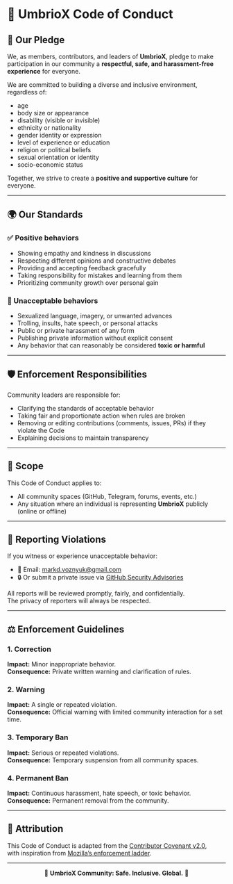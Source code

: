 # 🌟 UmbrioX Code of Conduct

## 🤝 Our Pledge
We, as members, contributors, and leaders of **UmbrioX**, pledge to make participation in our community a **respectful, safe, and harassment-free experience** for everyone.  

We are committed to building a diverse and inclusive environment, regardless of:  
- age  
- body size or appearance  
- disability (visible or invisible)  
- ethnicity or nationality  
- gender identity or expression  
- level of experience or education  
- religion or political beliefs  
- sexual orientation or identity  
- socio-economic status  

Together, we strive to create a **positive and supportive culture** for everyone.  

---

## 🌍 Our Standards

### ✅ Positive behaviors
- Showing empathy and kindness in discussions  
- Respecting different opinions and constructive debates  
- Providing and accepting feedback gracefully  
- Taking responsibility for mistakes and learning from them  
- Prioritizing community growth over personal gain  

### 🚫 Unacceptable behaviors
- Sexualized language, imagery, or unwanted advances  
- Trolling, insults, hate speech, or personal attacks  
- Public or private harassment of any form  
- Publishing private information without explicit consent  
- Any behavior that can reasonably be considered **toxic or harmful**  

---

## 🛡 Enforcement Responsibilities
Community leaders are responsible for:  
- Clarifying the standards of acceptable behavior  
- Taking fair and proportionate action when rules are broken  
- Removing or editing contributions (comments, issues, PRs) if they violate the Code  
- Explaining decisions to maintain transparency  

---

## 📌 Scope
This Code of Conduct applies to:  
- All community spaces (GitHub, Telegram, forums, events, etc.)  
- Any situation where an individual is representing **UmbrioX** publicly (online or offline)  

---

## 🚨 Reporting Violations
If you witness or experience unacceptable behavior:  

- 📧 Email: [markd.voznyuk@gmail.com](mailto:markd.voznyuk@gmail.com)  
- 🔒 Or submit a private issue via [GitHub Security Advisories](https://github.com/Mavox-ID/UmbrioX/security/advisories)  

All reports will be reviewed promptly, fairly, and confidentially.  
The privacy of reporters will always be respected.  

---

## ⚖️ Enforcement Guidelines

### 1. Correction
**Impact:** Minor inappropriate behavior.  
**Consequence:** Private written warning and clarification of rules.  

### 2. Warning
**Impact:** A single or repeated violation.  
**Consequence:** Official warning with limited community interaction for a set time.  

### 3. Temporary Ban
**Impact:** Serious or repeated violations.  
**Consequence:** Temporary suspension from all community spaces.  

### 4. Permanent Ban
**Impact:** Continuous harassment, hate speech, or toxic behavior.  
**Consequence:** Permanent removal from the community.  

---

## 📖 Attribution
This Code of Conduct is adapted from the [Contributor Covenant v2.0](https://www.contributor-covenant.org/version/2/0/code_of_conduct.html),  
with inspiration from [Mozilla’s enforcement ladder](https://github.com/mozilla/diversity).  

---

<div align="center">

💎 **UmbrioX Community: Safe. Inclusive. Global.** 💎  

</div>
